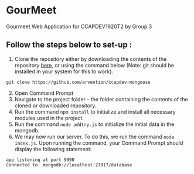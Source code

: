 # GourMeet
Gourmeet Web Application for CCAPDEV1920T2 by Group 3

## Follow the steps below to set-up :
1. Clone the repository either by downloading the contents of the repository [here](https://github.com/arvention/ccapdev-mongoose/archive/master.zip), or using the command below (Note: git should be installed in your system for this to work).
```
git clone https://github.com/arvention/ccapdev-mongoose

```
2. Open Command Prompt
3. Navigate to the project folder - the folder containing the contents of the cloned or downloaded repository.
4. Run the command `npm install` to initialize and install all necessary modules used in the project.
5. Run the command `node addtry.js` to initialize the initial data in the mongodb.
6. We may now run our server. To do this, we run the command `node index.js`. Upon running the command, your Command Prompt should display the following statement:
```
app listening at port 9090
Connected to: mongodb://localhost:27017/database
```

